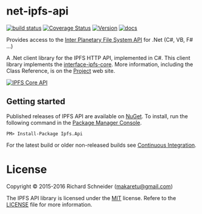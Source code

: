 # net-ipfs-api

[![build status](https://ci.appveyor.com/api/projects/status/github/richardschneider/net-ipfs-api?branch=master&svg=true)](https://ci.appveyor.com/project/richardschneider/net-ipfs-api) 
[![Coverage Status](https://coveralls.io/repos/richardschneider/net-ipfs-api/badge.svg?branch=master&service=github)](https://coveralls.io/github/richardschneider/net-ipfs-api?branch=master)
[![Version](https://img.shields.io/nuget/v/Ipfs.Api.svg)](https://www.nuget.org/packages/Ipfs.Api)
[![docs](https://cdn.rawgit.com/richardschneider/net-ipfs-core/master/doc/images/docs-latest-green.svg)](https://richardschneider.github.io/net-ipfs-api)

Provides access to the [Inter Planetary File System API](https://ipfs.io/docs/api/) for .Net (C#, VB, F# ...)

A .Net client library for the IPFS HTTP API, implemented in C#. This client library implements the [interface-ipfs-core](https://github.com/ipfs/interface-ipfs-core). 
More information, including the Class Reference, is on the [Project](https://richardschneider.github.io/net-ipfs-api/) web site.

[![IPFS Core API](https://github.com/ipfs/interface-ipfs-core/raw/master/img/badge.png)](https://github.com/ipfs/interface-ipfs-core)


## Getting started

Published releases of IPFS API are available on [NuGet](https://www.nuget.org/packages/ipfs.api/).  To install, run the following command in the [Package Manager Console](https://docs.nuget.org/docs/start-here/using-the-package-manager-console).

    PM> Install-Package Ipfs.Api
    
For the latest build or older non-released builds see [Continuous Integration](https://github.com/richardschneider/net-ipfs-core/wiki/Continuous-Integration).

# License
Copyright © 2015-2016 Richard Schneider (makaretu@gmail.com)

The IPFS API library is licensed under the [MIT](http://www.opensource.org/licenses/mit-license.php "Read more about the MIT license form") license. Refere to the [LICENSE](https://github.com/richardschneider/net-ipfs-api/blob/master/LICENSE) file for more information.
